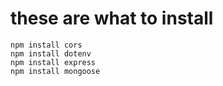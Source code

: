 # these are what to install
```
npm install cors
npm install dotenv
npm install express
npm install mongoose
```